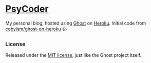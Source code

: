 # [PsyCoder](psycoder.me)

My personal blog, hosted using [Ghost](https://github.com/TryGhost/Ghost) on [Heroku](http://heroku.com). Initial code from [cobyism/ghost-on-heroku](https://github.com/cobyism/ghost-on-heroku) :+1:

### License

Released under the [MIT license](./LICENSE), just like the Ghost project itself.
